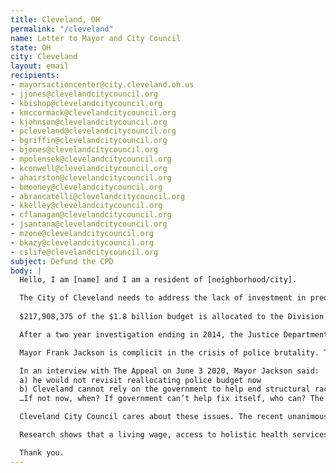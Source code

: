 ```yaml
---
title: Cleveland, OH
permalink: "/cleveland"
name: Letter to Mayor and City Council
state: OH
city: Cleveland
layout: email
recipients:
- mayorsactioncenter@city.cleveland.oh.us
- jjones@clevelandcitycouncil.org
- kbishop@clevelandcitycouncil.org
- kmccormack@clevelandcitycouncil.org
- kjohnson@clevelandcitycouncil.org
- pcleveland@clevelandcitycouncil.org
- bgriffin@clevelandcitycouncil.org
- bjones@clevelandcitycouncil.org
- mpolensek@clevelandcitycouncil.org
- kconwell@clevelandcitycouncil.org
- ahairston@clevelandcitycouncil.org
- bmooney@clevelandcitycouncil.org
- abrancatelli@clevelandcitycouncil.org
- kkelley@clevelandcitycouncil.org
- cflanagan@clevelandcitycouncil.org
- jsantana@clevelandcitycouncil.org
- mzone@clevelandcitycouncil.org
- bkazy@clevelandcitycouncil.org
- cslife@clevelandcitycouncil.org
subject: Defund the CPD
body: |
  Hello, I am [name] and I am a resident of [neighborhood/city].

  The City of Cleveland needs to address the lack of investment in predominantly Black communities and the over-investment in their criminalization. Although the 2020 city budget was already approved in March, the City of Cleveland must reduce its Division of Police budget.
 
  $217,908,375 of the $1.8 billion budget is allocated to the Division of Police, an increase of $10 million from 2019. That increase is greater than the entire 2020 Department of Housing budget. 

  After a two year investigation ending in 2014, the Justice Department cited CPD for abuse due to a pattern and practice of excessive force. Ohioans understand this resulted in a consent decree that mandates certain budget allocations. Ohioans also expect and deserve compliance and progress with the consent decree. In April 2020, Desmond Franklin was shot and killed by an off-duty police officer. In December 2019, 13-year-old Tamia Chappman was killed in a high-speed police chase while walking to the library. We cannot rely on the Division of Police to “self-evaluate in order to improve in areas of training, efficient and effective delivery of services, officer safety, and community engagement” in the best interest of the public, like the staffing report claims.

  Mayor Frank Jackson is complicit in the crisis of police brutality. Tragic killings of Black Cleveland citizens by police violence — including Timothy Russell, Malissa Williams, and Tamir Rice — happened under Mayor Jackson’s tenure. 

  In an interview with The Appeal on June 3 2020, Mayor Jackson said: 
  a) he would not revisit reallocating police budget now 
  b) Cleveland cannot rely on the government to help end structural racism and police violence and we should instead look to philanthropy and the private sector.
  …If not now, when? If government can’t help fix itself, who can? The burden does not lie on citizens. I demand you reconsider these stances to help end, not mitigate, police brutality.

  Cleveland City Council cares about these issues. The recent unanimous vote to declare racism a public health crisis proves that. I ask that you continue to find sustainable, long-term change for the entire community. 

  Research shows that a living wage, access to holistic health services and treatment, educational opportunity, and stable housing are far more successful at reducing crime than police or prisons. Redirect money from the Division of Police and instead invest in social services. The policing budget can be better spent on quality of life for all, particularly in predominantly Black and brown communities. Programs like education, housing, healthcare, cooperative businesses, and community centers deserve that funding. 

  Thank you.
---
```

